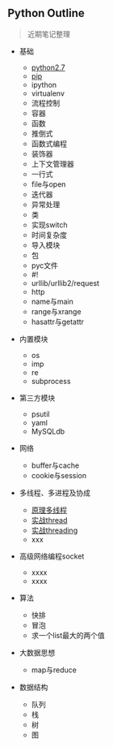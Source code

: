 ## Python Outline
> 近期笔记整理  

- 基础
    -  [python2.7](https://github.com/467754239/python/blob/master/basic/python2.7.md)
    -  [pip](https://github.com/467754239/python/blob/master/basic/pip.md)
    -  ipython
    -  virtualenv
    -  流程控制
    -  容器
    -  函数
    -  推倒式
    -  函数式编程
    -  装饰器
    -  上下文管理器
    -  一行式
    -  file与open
    -  迭代器
    -  异常处理
    -  类
    -  实现switch
    -  时间复杂度
    -  导入模块
    -  包
    -  pyc文件
    -  #!
    -  urllib/urllib2/request
    -  http
    -  name与main
    -  range与xrange
    -  hasattr与getattr

- 内置模块
    - os 
    - imp
    - re 
    - subprocess

- 第三方模块
    - psutil
    - yaml
    - MySQLdb

- 网络
    -  buffer与cache
    -  cookie与session

- 多线程、多进程及协成 
    -  [原理多线程](https://github.com/467754239/python/blob/master/threading_doc.md)
    -  [实战thread](https://github.com/467754239/python/blob/master/threads/thread.md)
    -  [实战threading](https://github.com/467754239/python/blob/master/threads/threading.md)
    -  xxx

- 高级网络编程socket
    -  xxxx
    -  xxxx

- 算法 
    -  快排
    -  冒泡
    -  求一个list最大的两个值

- 大数据思想 
    -  map与reduce

- 数据结构
    -  队列
    -  栈
    -  树
    -  图
